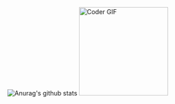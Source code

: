 ![Anurag's github stats](https://github-readme-stats.vercel.app/api?username=mic7x4&show_icons=true&theme=jolly)
<img  src="https://media.giphy.com/media/SWoSkN6DxTszqIKEqv/giphy.gif" alt="Coder GIF" width="200" height="200">
<!--
**mic7x4/mic7x4** is a ✨ _special_ ✨ repository because its `README.md` (this file) appears on your GitHub profile.

Here are some ideas to get you started:

- 🔭 I’m currently working on ...
- 🌱 I’m currently learning ...
- 👯 I’m looking to collaborate on ...
- 🤔 I’m looking for help with ...
- 💬 Ask me about ...
- 📫 How to reach me: ...
- 😄 Pronouns: ...
- ⚡ Fun fact: ...
-->
